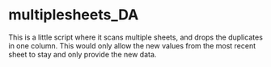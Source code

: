 # multiplesheets_DA
This is a little script where it scans multiple sheets, and drops the duplicates in one column. This would only allow the new values from the most recent sheet to stay and only provide the new data.
